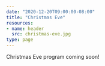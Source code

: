 ```yaml
---
date: "2020-12-20T09:00:00-08:00"
title: "Christmas Eve"
resources:
- name: header
  src: christmas-eve.jpg
type: page
---
```


Christmas Eve program coming soon!